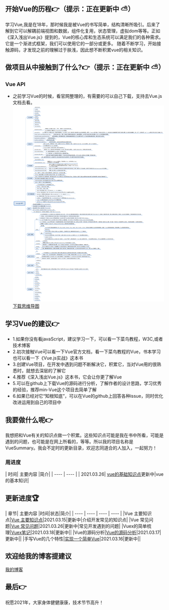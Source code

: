 ## 开始Vue的历程👉（提示：正在更新中 ⛅）
学习Vue,我是在18年，那时候我是被Vue的书写简单，结构清晰所吸引。后来了解到它可以解耦前端视图和数据，组件化复用，状态管理，虚拟dom等等。正如《深入浅出Vue.js》提到的，Vue的核心库和生态系统可以满足我们的各种需求。它是一个渐进式框架，我们可以使用它的一部分或更多。
随着不断学习，开始接触源码，才发现之前的理解过于肤浅，因此想不断积累vue的相关知识。
## 做项目从中接触到了什么?👉（提示：正在更新中 ⛅）

### Vue API
- 之前学习Vue的时候，看官网整理的，有需要的可以自己下载，支持去Vue.js文档去看。
![Vue api](./img/vueapi.png)
[下载思维导图](./vue.jsAPI.xmind)
## 学习Vue的建议👉
- 1.如果你没有看javaScript，建议学习一下，可以看一下菜鸟教程，W3C,或者技术博客
- 2.初次接触Vue可以看一下Vue官方文档，看一下菜鸟教程的Vue，书本学习也可以看一下《Vue.js实战》这本书
- 3.创建Vue项目，在开发中遇到问题不断解决它，积累它，当对Vue用的很熟悉时，就想去深层的了解它
- 4.推荐《深入浅出Vue.js》这本书，它会让你更了解Vue
- 5.可以在github上下载Vue的源码进行分析，了解作者的设计思路，学习优秀的经验，推荐min-Vue这个项目去简单了解
- 6.如果已经对它“知根知底”，可以在Vue的github上回答各种issue，同时优化改进运用到自己的项目中
## 我要做什么呢👉
我想把和Vue有关的知识点做一个积累。这些知识点可能是我在书中所看，可能是遇到的问题，也可能是在网上所看的，等等。所以我的项目名称是VueSummary。我会不定时的更新目录，欢迎志同道合的人加入，一起努力！
### 周进度
| 时间| 主要内容  |简介|
|  ----  |  ----  |
| 2021.03.26| [vue的基础知识点](./vue/v1.md)更新中|vue的基本知识|
## 更新进度🏆
| 章节| 主要内容  |时间|状态|简介|
|  ----  |  ----  |  ----  |  ----  |
|Vue 主要知识点|[Vue 主要知识点](./vue/v1.md)|2021.03.15|更新中|介绍开发常见的知识点|
|Vue 常见问题|[Vue 常见问题](./vue/vq.md)|2021.03.26|更新中|常见开发遇到的问题|
|Vuex的简单梳理|[Vuex笔记](./vuex/vx.md)|2021.03.18|更新中||
|Vue的源码分析|[Vue的源码分析](./vueSouce/vs1.md)|2021.03.17|更新中||
|手写Vue的几个特性|[实现一个简单Vue](./vue/minVue.md)|2021.03.16|更新中||
## 欢迎给我的博客提建议
[我的博客](https://blog.pxbtf.com)
## 最后👉
祝愿2021年，大家身体健健康康，技术节节高升！